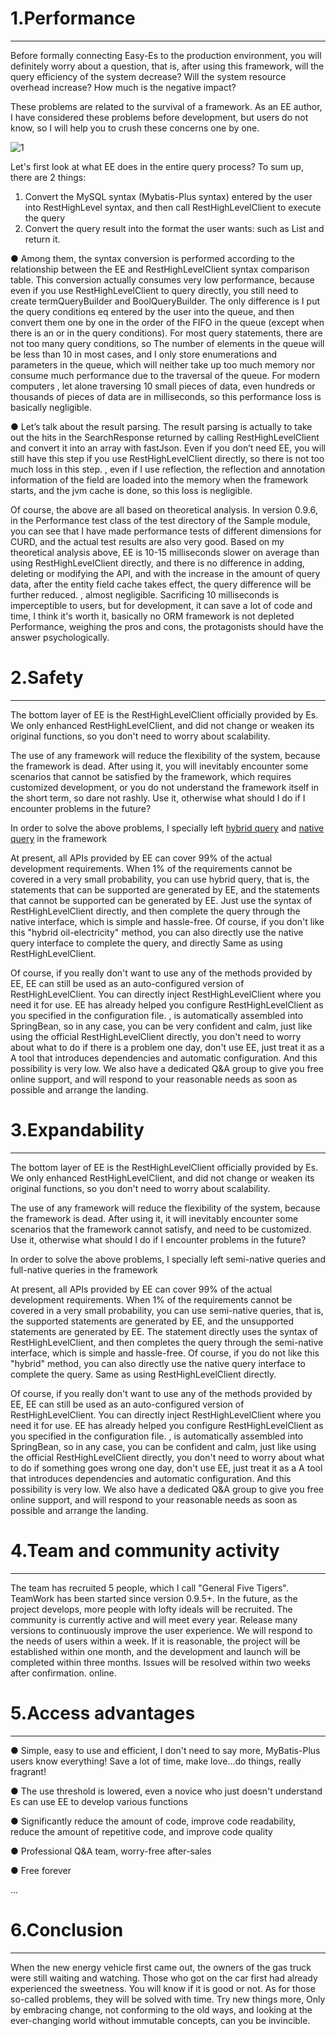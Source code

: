 # 1.Performance

---

Before formally connecting Easy-Es to the production environment, you will definitely worry about a question, that is, after using this framework, will the query efficiency of the system decrease? Will the system resource overhead increase? How much is the negative impact?

These problems are related to the survival of a framework. As an EE author, I have considered these problems before development, but users do not know, so I will help you to crush these concerns one by one.

![1](https://iknow.hs.net/a057bb79-2f27-4785-b177-87f3056fe920.jpg)

Let's first look at what EE does in the entire query process? To sum up, there are 2 things:

1. Convert the MySQL syntax (Mybatis-Plus syntax) entered by the user into RestHighLevel syntax, and then call RestHighLevelClient to execute the query
1. Convert the query result into the format the user wants: such as List and return it.

● Among them, the syntax conversion is performed according to the relationship between the EE and RestHighLevelClient syntax comparison table. This conversion actually consumes very low performance, because even if you use RestHighLevelClient to query directly, you still need to create termQueryBuilder and BoolQueryBuilder. The only difference is I put the query conditions eq entered by the user into the queue, and then convert them one by one in the order of the FIFO in the queue (except when there is an or in the query conditions). For most query statements, there are not too many query conditions, so The number of elements in the queue will be less than 10 in most cases, and I only store enumerations and parameters in the queue, which will neither take up too much memory nor consume much performance due to the traversal of the queue. For modern computers , let alone traversing 10 small pieces of data, even hundreds or thousands of pieces of data are in milliseconds, so this performance loss is basically negligible.

● Let’s talk about the result parsing. The result parsing is actually to take out the hits in the SearchResponse returned by calling RestHighLevelClient and convert it into an array with fastJson. Even if you don’t need EE, you will still have this step if you use RestHighLevelClient directly, so there is not too much loss in this step. , even if I use reflection, the reflection and annotation information of the field are loaded into the memory when the framework starts, and the jvm cache is done, so this loss is negligible.

Of course, the above are all based on theoretical analysis. In version 0.9.6, in the Performance test class of the test directory of the Sample module, you can see that I have made performance tests of different dimensions for CURD, and the actual test results are also very good. Based on my theoretical analysis above, EE is 10-15 milliseconds slower on average than using RestHighLevelClient directly, and there is no difference in adding, deleting or modifying the API, and with the increase in the amount of query data, after the entity field cache takes effect, the query difference will be further reduced. , almost negligible. Sacrificing 10 milliseconds is imperceptible to users, but for development, it can save a lot of code and time, I think it's worth it, basically no ORM framework is not depleted Performance, weighing the pros and cons, the protagonists should have the answer psychologically.

# 2.Safety

---


The bottom layer of EE is the RestHighLevelClient officially provided by Es. We only enhanced RestHighLevelClient, and did not change or weaken its original functions, so you don't need to worry about scalability.

The use of any framework will reduce the flexibility of the system, because the framework is dead. After using it, you will inevitably encounter some scenarios that cannot be satisfied by the framework, which requires customized development, or you do not understand the framework itself in the short term, so dare not rashly. Use it, otherwise what should I do if I encounter problems in the future?

In order to solve the above problems, I specially left [hybrid query](/en/hybrid-query.md) and [native query](/en/origin-query.md) in the framework

At present, all APIs provided by EE can cover 99% of the actual development requirements. When 1% of the requirements cannot be covered in a very small probability, you can use hybrid query, that is, the statements that can be supported are generated by EE, and the statements that cannot be supported can be generated by EE. Just use the syntax of RestHighLevelClient directly, and then complete the query through the native interface, which is simple and hassle-free. Of course, if you don't like this "hybrid oil-electricity" method, you can also directly use the native query interface to complete the query, and directly Same as using RestHighLevelClient.

Of course, if you really don't want to use any of the methods provided by EE, EE can still be used as an auto-configured version of RestHighLevelClient. You can directly inject RestHighLevelClient where you need it for use. EE has already helped you configure RestHighLevelClient as you specified in the configuration file. , is automatically assembled into SpringBean, so in any case, you can be very confident and calm, just like using the official RestHighLevelClient directly, you don't need to worry about what to do if there is a problem one day, don't use EE, just treat it as a A tool that introduces dependencies and automatic configuration. And this possibility is very low. We also have a dedicated Q&A group to give you free online support, and will respond to your reasonable needs as soon as possible and arrange the landing.

# 3.Expandability

---

The bottom layer of EE is the RestHighLevelClient officially provided by Es. We only enhanced RestHighLevelClient, and did not change or weaken its original functions, so you don't need to worry about scalability.

The use of any framework will reduce the flexibility of the system, because the framework is dead. After using it, it will inevitably encounter some scenarios that the framework cannot satisfy, and need to be customized. Use it, otherwise what should I do if I encounter problems in the future?

In order to solve the above problems, I specially left semi-native queries and full-native queries in the framework

At present, all APIs provided by EE can cover 99% of the actual development requirements. When 1% of the requirements cannot be covered in a very small probability, you can use semi-native queries, that is, the supported statements are generated by EE, and the unsupported statements are generated by EE. The statement directly uses the syntax of RestHighLevelClient, and then completes the query through the semi-native interface, which is simple and hassle-free. Of course, if you do not like this "hybrid" method, you can also directly use the native query interface to complete the query. Same as using RestHighLevelClient directly.

Of course, if you really don't want to use any of the methods provided by EE, EE can still be used as an auto-configured version of RestHighLevelClient. You can directly inject RestHighLevelClient where you need it for use. EE has already helped you configure RestHighLevelClient as you specified in the configuration file. , is automatically assembled into SpringBean, so in any case, you can be confident and calm, just like using the official RestHighLevelClient directly, you don't need to worry about what to do if something goes wrong one day, don't use EE, just treat it as a A tool that introduces dependencies and automatic configuration. And this possibility is very low. We also have a dedicated Q&A group to give you free online support, and will respond to your reasonable needs as soon as possible and arrange the landing.

# 4.Team and community activity

---

The team has recruited 5 people, which I call "General Five Tigers". TeamWork has been started since version 0.9.5+. In the future, as the project develops, more people with lofty ideals will be recruited. The community is currently active and will meet every year. Release many versions to continuously improve the user experience. We will respond to the needs of users within a week. If it is reasonable, the project will be established within one month, and the development and launch will be completed within three months. Issues will be resolved within two weeks after confirmation. online.

# 5.Access advantages

---

● Simple, easy to use and efficient, I don't need to say more, MyBatis-Plus users know everything! Save a lot of time, make love...do things, really fragrant!

● The use threshold is lowered, even a novice who just doesn't understand Es can use EE to develop various functions

● Significantly reduce the amount of code, improve code readability, reduce the amount of repetitive code, and improve code quality

● Professional Q&A team, worry-free after-sales

● Free forever

...

# 6.Conclusion

---

When the new energy vehicle first came out, the owners of the gas truck were still waiting and watching. Those who got on the car first had already experienced the sweetness. You will know if it is good or not. As for those so-called problems, they will be solved with time. Try new things more, Only by embracing change, not conforming to the old ways, and looking at the ever-changing world without immutable concepts, can you be invincible.
